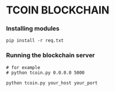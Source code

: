 # TCOIN BLOCKCHAIN

### Installing modules 
```
pip install -r req.txt
```

### Running the blockchain server
```
# for example
# python tcoin.py 0.0.0.0 5000

python tcoin.py your_host your_port
```
